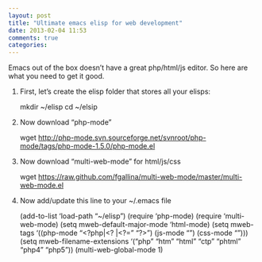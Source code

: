```yaml
---
layout: post
title: "Ultimate emacs elisp for web development"
date: 2013-02-04 11:53
comments: true
categories: 
---
```


Emacs out of the box doesn’t have a great php/html/js editor. So here are what you need to get it good.

1. First, let’s create the elisp folder that stores all your elisps:

   mkdir ~/elisp cd ~/elsip

2. Now download “php-mode”

   wget http://php-mode.svn.sourceforge.net/svnroot/php-mode/tags/php-mode-1.5.0/php-mode.el

3. Now download “multi-web-mode” for html/js/css

   wget https://raw.github.com/fgallina/multi-web-mode/master/multi-web-mode.el

4. Now add/update this line to your ~/.emacs file

   (add-to-list ‘load-path “~/elisp”)
   (require ‘php-mode)
   (require ‘multi-web-mode)
   (setq mweb-default-major-mode ‘html-mode)
   (setq mweb-tags ‘((php-mode “<\?php\|<\? \|<\?=” “\?>”)
   (js-mode “”)
   (css-mode “”)))
   (setq mweb-filename-extensions ‘(“php” “htm” “html” “ctp” “phtml” “php4” “php5”))
   (multi-web-global-mode 1)
